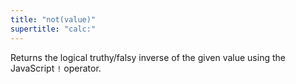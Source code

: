 ```yaml
---
title: "not(value)"
supertitle: "calc:"
---
```


Returns the logical truthy/falsy inverse of the given value using the JavaScript `!` operator.
